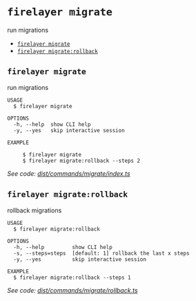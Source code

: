 `firelayer migrate`
===================

run migrations

* [`firelayer migrate`](#firelayer-migrate)
* [`firelayer migrate:rollback`](#firelayer-migraterollback)

## `firelayer migrate`

run migrations

```
USAGE
  $ firelayer migrate

OPTIONS
  -h, --help  show CLI help
  -y, --yes   skip interactive session

EXAMPLE

     $ firelayer migrate
     $ firelayer migrate:rollback --steps 2
```

_See code: [dist/commands/migrate/index.ts](https://github.com/firelayer/firelayer/blob/v1.0.0-alpha.3/dist/commands/migrate/index.ts)_

## `firelayer migrate:rollback`

rollback migrations

```
USAGE
  $ firelayer migrate:rollback

OPTIONS
  -h, --help         show CLI help
  -s, --steps=steps  [default: 1] rollback the last x steps
  -y, --yes          skip interactive session

EXAMPLE
  $ firelayer migrate:rollback --steps 1
```

_See code: [dist/commands/migrate/rollback.ts](https://github.com/firelayer/firelayer/blob/v1.0.0-alpha.3/dist/commands/migrate/rollback.ts)_
